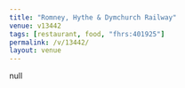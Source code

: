 ```yaml
---
title: "Romney, Hythe & Dymchurch Railway"
venue: v13442
tags: [restaurant, food, "fhrs:401925"]
permalink: /v/13442/
layout: venue
---
```

null